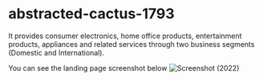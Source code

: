 # abstracted-cactus-1793
It provides consumer electronics, home office products, entertainment products, appliances and related services through two business segments (Domestic and International).



You can see the landing page screenshot below
![Screenshot (2022)](https://github.com/prabhatgupta11/abstracted-cactus-1793/assets/112754634/c7889672-7507-4c7c-869c-ccb808f875e0)
